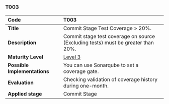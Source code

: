### T003

| **Code**           | **T003** |
| :--                | :--      |
| **Title**          | Commit Stage Test Coverage > 20%. |
| **Description**    | Commit stage test coverage on source (Excluding tests) must be greater than 20%. |
| **Maturity Level** | [Level 3](/levels#level-3) |
| **Possible Implementations** | You can use Sonarqube to set a coverage gate. |
| **Evaluation**     | Checking validation of coverage history during one-month. |
| **Applied stage**  | Commit Stage|
